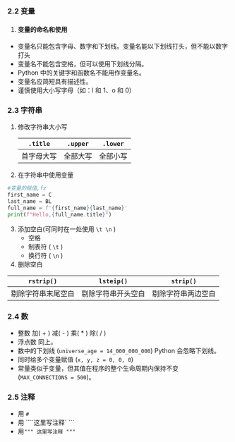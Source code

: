 ### 2.2 变量

1. #### 变量的命名和使用

- 变量名只能包含字母、数字和下划线。变量名能以下划线打头，但不能以数字打头
- 变量名不能包含空格，但可以使用下划线分隔。
- Python 中的关键字和函数名不能用作变量名。
- 变量名应简短具有描述性。
- 谨慎使用大小写字母（如：l 和 1、o 和 0）

### 2.3 字符串

1. 修改字符串大小写

   |  `.title`  | `.upper` | `.lower` |
   | :--------: | :------: | :------: |
   | 首字母大写 | 全部大写 | 全部小写 |

2. 在字符串中使用变量

```python
#变量的赋值,fz
first_name = C
last_name = BL
full_name = f'{first_name}{last_name}'
print(f"Hello,{full_name.title}")
```

3. 添加空白(可同时在一处使用 `\t \n` )
   - 空格
   - 制表符 ( `\t` )
   - 换行符 ( `\n` )
4. 删除空白

|     `rstrip()`     |     `lsteip()`     |     `strip()`      |
| :----------------: | :----------------: | :----------------: |
| 剔除字符串末尾空白 | 剔除字符串开头空白 | 剔除字符串两边空白 |

### 2.4 数

- 整数 加( + ) 减( - ) 乘( \* ) 除( / )
- 浮点数 同上。
- 数中的下划线 (`universe_age = 14_000_000_000`) Python 会忽略下划线。
- 同时给多个变量赋值 (`x, y, z = 0, 0, 0`)
- 常量类似于变量，但其值在程序的整个生命周期内保持不变 (`MAX_CONNECTIONS = 500`)。

### 2.5 注释

- 用 `#`
- 用 ````这里写注释` ```
- 用`""" 这里写注释 """`
